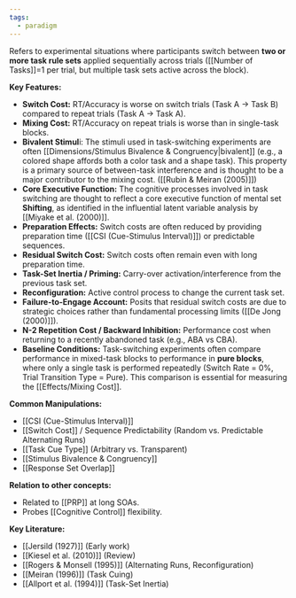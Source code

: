 ```yaml
---
tags:
  - paradigm
---
```


Refers to experimental situations where participants switch between **two or more task rule sets** applied sequentially across trials ([[Number of Tasks]]=1 per trial, but multiple task sets active across the block).

**Key Features:**

- **Switch Cost:** RT/Accuracy is worse on switch trials (Task A -> Task B) compared to repeat trials (Task A -> Task A).
- **Mixing Cost:** RT/Accuracy on repeat trials is worse than in single-task blocks.
- **Bivalent Stimul**i: The stimuli used in task-switching experiments are often [[Dimensions/Stimulus Bivalence & Congruency|bivalent]] (e.g., a colored shape affords both a color task and a shape task). This property is a primary source of between-task interference and is thought to be a major contributor to the mixing cost. ([[Rubin & Meiran (2005)]])
- **Core Executive Function:** The cognitive processes involved in task switching are thought to reflect a core executive function of mental set **Shifting**, as identified in the influential latent variable analysis by [[Miyake et al. (2000)]].
- **Preparation Effects:** Switch costs are often reduced by providing preparation time ([[CSI (Cue-Stimulus Interval)]]) or predictable sequences.
- **Residual Switch Cost:** Switch costs often remain even with long preparation time.
- **Task-Set Inertia / Priming:** Carry-over activation/interference from the previous task set.
- **Reconfiguration:** Active control process to change the current task set.
- **Failure-to-Engage Account:** Posits that residual switch costs are due to strategic choices rather than fundamental processing limits ([[De Jong (2000)]]).
- **N-2 Repetition Cost / Backward Inhibition:** Performance cost when returning to a recently abandoned task (e.g., ABA vs CBA).
- **Baseline Conditions:** Task-switching experiments often compare performance in mixed-task blocks to performance in **pure blocks**, where only a single task is performed repeatedly (Switch Rate = 0%, Trial Transition Type = Pure). This comparison is essential for measuring the [[Effects/Mixing Cost]].
>

**Common Manipulations:**

- [[CSI (Cue-Stimulus Interval)]]
- [[Switch Cost]] / Sequence Predictability (Random vs. Predictable Alternating Runs)
- [[Task Cue Type]] (Arbitrary vs. Transparent)
- [[Stimulus Bivalence & Congruency]]
- [[Response Set Overlap]]

**Relation to other concepts:**

- Related to [[PRP]] at long SOAs.
- Probes [[Cognitive Control]] flexibility.

**Key Literature:**

- [[Jersild (1927)]] (Early work)
- [[Kiesel et al. (2010)]] (Review)
- [[Rogers & Monsell (1995)]] (Alternating Runs, Reconfiguration)
- [[Meiran (1996)]] (Task Cuing)
- [[Allport et al. (1994)]] (Task-Set Inertia)

